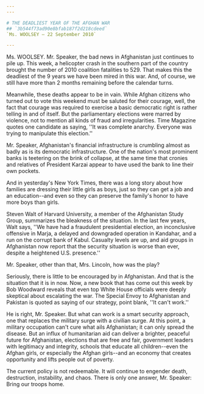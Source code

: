 ```yaml
---
---

# THE DEADLIEST YEAR OF THE AFGHAN WAR
## `3b544f73ad90e8bfab187f2d218cdeed`
`Ms. WOOLSEY — 22 September 2010`

---
```



Ms. WOOLSEY. Mr. Speaker, the bad news in Afghanistan just continues 
to pile up. This week, a helicopter crash in the southern part of the 
country brought the number of 2010 coalition fatalities to 529. That 
makes this the deadliest of the 9 years we have been mired in this war. 
And, of course, we still have more than 2 months remaining before the 
calendar turns.

Meanwhile, these deaths appear to be in vain. While Afghan citizens 
who turned out to vote this weekend must be saluted for their courage, 
well, the fact that courage was required to exercise a basic democratic 
right is rather telling in and of itself. But the parliamentary 
elections were marred by violence, not to mention all kinds of fraud 
and irregularities. Time Magazine quotes one candidate as saying, ''It 
was complete anarchy. Everyone was trying to manipulate this 
election.''

Mr. Speaker, Afghanistan's financial infrastructure is crumbling 
almost as badly as is its democratic infrastructure. One of the 
nation's most prominent banks is teetering on the brink of collapse, at 
the same time that cronies and relatives of President Karzai appear to 
have used the bank to line their own pockets.

And in yesterday's New York Times, there was a long story about how 
families are dressing their little girls as boys, just so they can get 
a job and an education--and even so they can preserve the family's 
honor to have more boys than girls.

Steven Walt of Harvard University, a member of the Afghanistan Study 
Group, summarizes the bleakness of the situation. In the last few 
years, Walt says, ''We have had a fraudulent presidential election, an 
inconclusive offensive in Marja, a delayed and downgraded operation in 
Kandahar, and a run on the corrupt bank of Kabul. Casualty levels are 
up, and aid groups in Afghanistan now report that the security 
situation is worse than ever, despite a heightened U.S. presence.''

Mr. Speaker, other than that, Mrs. Lincoln, how was the play?

Seriously, there is little to be encouraged by in Afghanistan. And 
that is the situation that it is in now. Now, a new book that has come 
out this week by Bob Woodward reveals that even top White House 
officials were deeply skeptical about escalating the war. The Special 
Envoy to Afghanistan and Pakistan is quoted as saying of our strategy, 
point blank, ''It can't work.''

He is right, Mr. Speaker. But what can work is a smart security 
approach, one that replaces the military surge with a civilian surge. 
At this point, a military occupation can't cure what ails Afghanistan; 
it can only spread the disease. But an influx of humanitarian aid can 
deliver a brighter, peaceful future for Afghanistan, elections that are 
free and fair, government leaders with legitimacy and integrity, 
schools that educate all children--even the Afghan girls, or especially 
the Afghan girls--and an economy that creates opportunity and lifts 
people out of poverty.

The current policy is not redeemable. It will continue to engender 
death, destruction, instability, and chaos. There is only one answer, 
Mr. Speaker: Bring our troops home.



